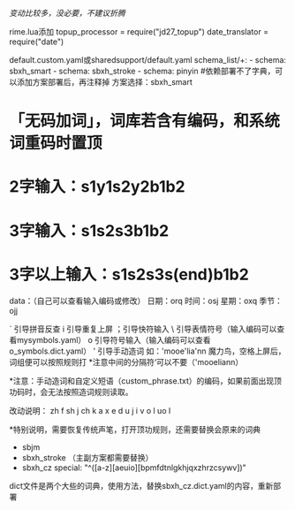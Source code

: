 *变动比较多，没必要，不建议折腾*


rime.lua添加
  topup_processor = require("jd27_topup")
  date_translator = require("date")
  
default.custom.yaml或sharedsupport/default.yaml
  schema_list/+:
    - schema: sbxh_smart
    - schema: sbxh_stroke
    - schema: pinyin   #依赖部署不了字典，可以添加方案部署后，再注释掉
方案选择：sbxh_smart

# 「无码加词」，词库若含有编码，和系统词重码时置顶
# 2字输入：s1y1s2y2b1b2
# 3字输入：s1s2s3b1b2
# 3字以上输入：s1s2s3s(end)b1b2

data：（自己可以查看输入编码或修改）
日期：orq
时间：osj
星期：oxq
季节：ojj

` 引导拼音反查
i 引导重复上屏
；引导快符输入
\ 引导表情符号（输入编码可以查看mysymbols.yaml）
o 引导符号输入（输入编码可以查看o_symbols.dict.yaml）
' 引导手动造词
如：'mooe'lia'nn	魔力鸟，空格上屏后，词组便可以按照规则打
*注意中间的分隔符‘可以不要（'mooeliann）

*注意：手动造词和自定义短语（custom_phrase.txt）的编码，如果前面出现顶功码时，会无法按照造词规则读取。


改动说明：
zh	f
sh	j
ch	k
a	x
e	d
u	j
i	v
o	l
uo	l

*特别说明，需要恢复传统声笔，打开顶功规则，还需要替换会原来的词典
  - sbjm          
  - sbxh_stroke  （主副方案都需要替换）
  - sbxh_cz
special: "^([a-z][aeuio][bpmfdtnlgkhjqxzhrzcsywv])"


dict文件是两个大些的词典，使用方法，替换sbxh_cz.dict.yaml的内容，重新部署